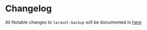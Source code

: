 # Changelog

All Notable changes to `laravel-backup` will be documented in [here](https://docs.spatie.be/laravel-backup/v3/changelog)
